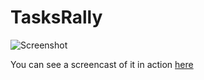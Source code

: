 TasksRally
===============

![Screenshot](https://raw.github.com/RallyHackathon/TasksRally/master/deploy/Screenshot.png)

You can see a screencast of it in action [here](http://www.screencast.com/t/fe3xaN1d)